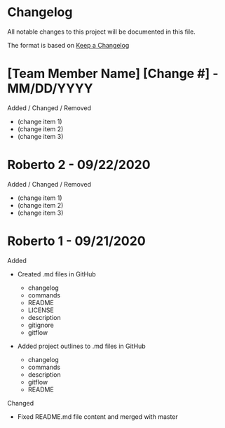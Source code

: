 # Changelog
All notable changes to this project will be documented in this file.

The format is based on [Keep a Changelog](https://keepachangelog.com/en/1.0.0/)

# [Team Member Name] [Change #]  - MM/DD/YYYY
Added / Changed / Removed
- (change item 1)
- (change item 2)
- (change item 3)

# Roberto 2  - 09/22/2020
Added / Changed / Removed
- (change item 1)
- (change item 2)
- (change item 3)

# Roberto 1 - 09/21/2020
Added
- Created .md files in GitHub
    - changelog
    - commands
    - README
    - LICENSE
    - description
    - gitignore
    - gitflow
    
- Added project outlines to .md files in GitHub
    - changelog
    - commands
    - description
    - gitflow
    - README
    
Changed
- Fixed README.md file content and merged with master


